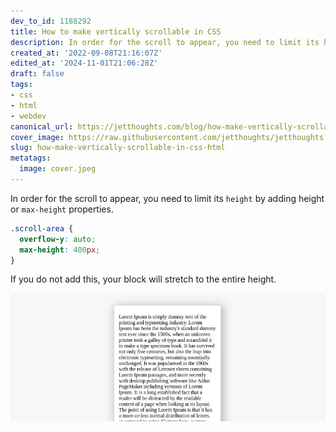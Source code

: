 ```yaml
---
dev_to_id: 1188292
title: How to make vertically scrollable in CSS
description: In order for the scroll to appear, you need to limit its height by adding height or max-height...
created_at: '2022-09-08T21:16:07Z'
edited_at: '2024-11-01T21:06:28Z'
draft: false
tags:
- css
- html
- webdev
canonical_url: https://jetthoughts.com/blog/how-make-vertically-scrollable-in-css-html/
cover_image: https://raw.githubusercontent.com/jetthoughts/jetthoughts.github.io/master/content/blog/how-make-vertically-scrollable-in-css-html/cover.jpeg
slug: how-make-vertically-scrollable-in-css-html
metatags:
  image: cover.jpeg
---
```

In order for the scroll to appear, you need to limit its `height` by adding height or `max-height` properties.

```css
.scroll-area {
  overflow-y: auto;
  max-height: 400px;
}
```

If you do not add this, your block will stretch to the entire height.


![Image description](file_0.png)


